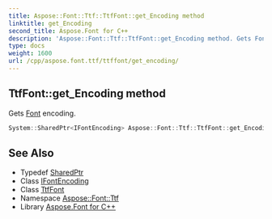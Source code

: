 ```yaml
---
title: Aspose::Font::Ttf::TtfFont::get_Encoding method
linktitle: get_Encoding
second_title: Aspose.Font for C++
description: 'Aspose::Font::Ttf::TtfFont::get_Encoding method. Gets Font encoding in C++.'
type: docs
weight: 1600
url: /cpp/aspose.font.ttf/ttffont/get_encoding/
---
```

## TtfFont::get_Encoding method


Gets [Font](../../../aspose.font/font/) encoding.

```cpp
System::SharedPtr<IFontEncoding> Aspose::Font::Ttf::TtfFont::get_Encoding() override
```

## See Also

* Typedef [SharedPtr](../../../system/sharedptr/)
* Class [IFontEncoding](../../../aspose.font/ifontencoding/)
* Class [TtfFont](../)
* Namespace [Aspose::Font::Ttf](../../)
* Library [Aspose.Font for C++](../../../)
